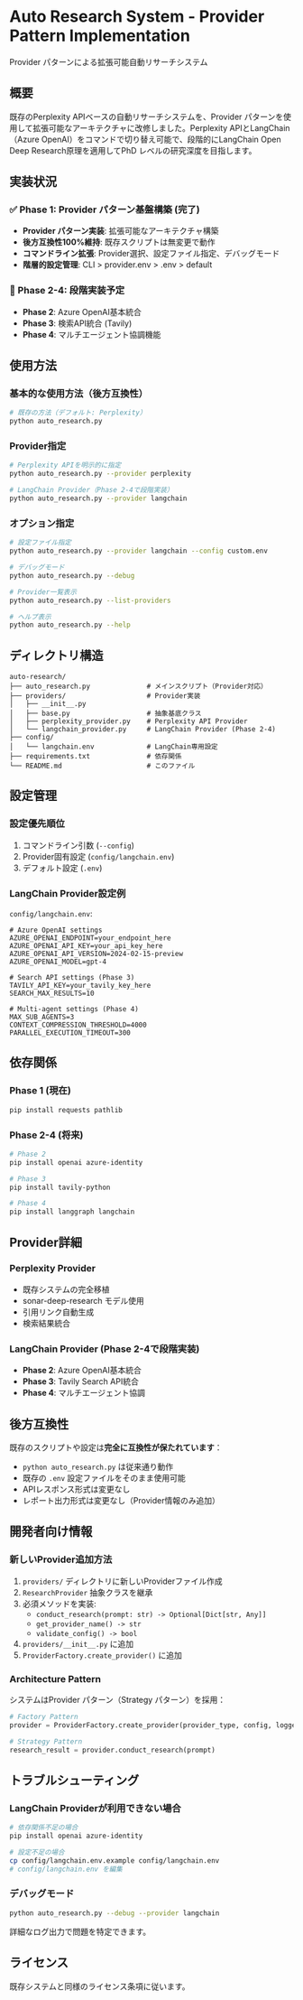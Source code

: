 # Auto Research System - Provider Pattern Implementation

Provider パターンによる拡張可能自動リサーチシステム

## 概要

既存のPerplexity APIベースの自動リサーチシステムを、Provider パターンを使用して拡張可能なアーキテクチャに改修しました。Perplexity APIとLangChain（Azure OpenAI）をコマンドで切り替え可能で、段階的にLangChain Open Deep Research原理を適用してPhD レベルの研究深度を目指します。

## 実装状況

### ✅ Phase 1: Provider パターン基盤構築 (完了)

- **Provider パターン実装**: 拡張可能なアーキテクチャ構築
- **後方互換性100%維持**: 既存スクリプトは無変更で動作
- **コマンドライン拡張**: Provider選択、設定ファイル指定、デバッグモード
- **階層的設定管理**: CLI > provider.env > .env > default

### 🔄 Phase 2-4: 段階実装予定

- **Phase 2**: Azure OpenAI基本統合
- **Phase 3**: 検索API統合 (Tavily)
- **Phase 4**: マルチエージェント協調機能

## 使用方法

### 基本的な使用方法（後方互換性）

```bash
# 既存の方法（デフォルト: Perplexity）
python auto_research.py
```

### Provider指定

```bash
# Perplexity APIを明示的に指定
python auto_research.py --provider perplexity

# LangChain Provider（Phase 2-4で段階実装）
python auto_research.py --provider langchain
```

### オプション指定

```bash
# 設定ファイル指定
python auto_research.py --provider langchain --config custom.env

# デバッグモード
python auto_research.py --debug

# Provider一覧表示
python auto_research.py --list-providers

# ヘルプ表示
python auto_research.py --help
```

## ディレクトリ構造

```
auto-research/
├── auto_research.py              # メインスクリプト（Provider対応）
├── providers/                    # Provider実装
│   ├── __init__.py
│   ├── base.py                   # 抽象基底クラス
│   ├── perplexity_provider.py    # Perplexity API Provider
│   └── langchain_provider.py     # LangChain Provider (Phase 2-4)
├── config/
│   └── langchain.env             # LangChain専用設定
├── requirements.txt              # 依存関係
└── README.md                     # このファイル
```

## 設定管理

### 設定優先順位

1. コマンドライン引数 (`--config`)
2. Provider固有設定 (`config/langchain.env`)
3. デフォルト設定 (`.env`)

### LangChain Provider設定例

`config/langchain.env`:
```env
# Azure OpenAI settings
AZURE_OPENAI_ENDPOINT=your_endpoint_here
AZURE_OPENAI_API_KEY=your_api_key_here
AZURE_OPENAI_API_VERSION=2024-02-15-preview
AZURE_OPENAI_MODEL=gpt-4

# Search API settings (Phase 3)
TAVILY_API_KEY=your_tavily_key_here
SEARCH_MAX_RESULTS=10

# Multi-agent settings (Phase 4)
MAX_SUB_AGENTS=3
CONTEXT_COMPRESSION_THRESHOLD=4000
PARALLEL_EXECUTION_TIMEOUT=300
```

## 依存関係

### Phase 1 (現在)
```bash
pip install requests pathlib
```

### Phase 2-4 (将来)
```bash
# Phase 2
pip install openai azure-identity

# Phase 3
pip install tavily-python

# Phase 4
pip install langgraph langchain
```

## Provider詳細

### Perplexity Provider
- 既存システムの完全移植
- sonar-deep-research モデル使用
- 引用リンク自動生成
- 検索結果統合

### LangChain Provider (Phase 2-4で段階実装)
- **Phase 2**: Azure OpenAI基本統合
- **Phase 3**: Tavily Search API統合
- **Phase 4**: マルチエージェント協調

## 後方互換性

既存のスクリプトや設定は**完全に互換性が保たれています**：

- `python auto_research.py` は従来通り動作
- 既存の `.env` 設定ファイルをそのまま使用可能
- APIレスポンス形式は変更なし
- レポート出力形式は変更なし（Provider情報のみ追加）

## 開発者向け情報

### 新しいProvider追加方法

1. `providers/` ディレクトリに新しいProviderファイル作成
2. `ResearchProvider` 抽象クラスを継承
3. 必須メソッドを実装:
   - `conduct_research(prompt: str) -> Optional[Dict[str, Any]]`
   - `get_provider_name() -> str`
   - `validate_config() -> bool`
4. `providers/__init__.py` に追加
5. `ProviderFactory.create_provider()` に追加

### Architecture Pattern

システムはProvider パターン（Strategy パターン）を採用：

```python
# Factory Pattern
provider = ProviderFactory.create_provider(provider_type, config, logger)

# Strategy Pattern  
research_result = provider.conduct_research(prompt)
```

## トラブルシューティング

### LangChain Providerが利用できない場合

```bash
# 依存関係不足の場合
pip install openai azure-identity

# 設定不足の場合
cp config/langchain.env.example config/langchain.env
# config/langchain.env を編集
```

### デバッグモード

```bash
python auto_research.py --debug --provider langchain
```

詳細なログ出力で問題を特定できます。

## ライセンス

既存システムと同様のライセンス条項に従います。
